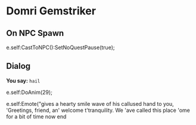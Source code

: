 # Domri Gemstriker
## On NPC Spawn

e.self:CastToNPC():SetNoQuestPause(true);
## Dialog

**You say:** `hail`



e.self:DoAnim(29);


e.self:Emote("gives a hearty smile wave of his callused hand to you, 'Greetings, friend, an' welcome t'tranquility. We 'ave called this place 'ome for a bit of time now 
end
